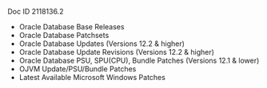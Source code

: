 Doc ID 2118136.2
  - Oracle Database Base Releases
  - Oracle Database Patchsets
  - Oracle Database Updates (Versions 12.2 & higher)
  - Oracle Database Update Revisions (Versions 12.2 & higher)
  - Oracle Database PSU, SPU(CPU), Bundle Patches (Versions 12.1 & lower)
  - OJVM Update/PSU/Bundle Patches
  - Latest Available Microsoft Windows Patches

​	